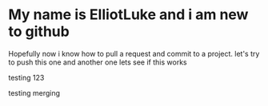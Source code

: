 # My name is ElliotLuke and i am new to github
Hopefully now i know how to pull a request and commit to a project.
let's try to push this one
and another one
lets see if this works 

testing 123


testing merging 